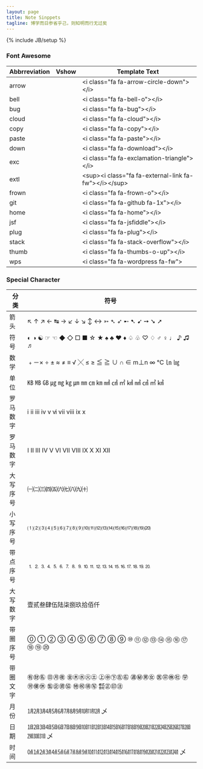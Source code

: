 ```yaml
---
layout: page
title: Note Sinppets
tagline: 博学而日参省乎己，则知明而行无过矣
---
```

{% include JB/setup %}

### Font Awesome

|Abbrreviation|Vshow|Template Text|
|----|----|----|
|arrow	|<i class="fa fa-arrow-circle-down"></i>|&lt;i class="fa fa-arrow-circle-down">&lt;/i>|
|bell	|<i class="fa fa-bell-o"></i>|&lt;i class="fa fa-bell-o">&lt;/i>|
|bug	|<i class="fa fa-bug"></i>|&lt;i class="fa fa-bug">&lt;/i>|
|cloud	|<i class="fa fa-cloud"></i>|&lt;i class="fa fa-cloud">&lt;/i>|
|copy	|<i class="fa fa-copy"></i>|&lt;i class="fa fa-copy">&lt;/i>|
|paste	|<i class="fa fa-paste"></i>|&lt;i class="fa fa-paste">&lt;/i>|
|down 	|<i class="fa fa-download"></i>|&lt;i class="fa fa-download">&lt;/i>|
|exc	|<i class="fa fa-exclamation-triangle"></i>|&lt;i class="fa fa-exclamation-triangle">&lt;/i>|
|extl 	|<sup><i class="fa fa-external-link fa-fw"></i></sup>|&lt;sup>&lt;i class="fa fa-external-link fa-fw">&lt;/i>&lt;/sup>|
|frown  |<i class="fa fa-frown-o"></i>|&lt;i class="fa fa-frown-o">&lt;/i>|
|git 	|<i class="fa fa-github fa-1x"></i>|&lt;i class="fa fa-github fa-1x">&lt;/i>|
|home	|<i class="fa fa-home"></i>|&lt;i class="fa fa-home">&lt;/i>|
|jsf	|	<i class="fa fa-jsfiddle"></i>|&lt;i class="fa fa-jsfiddle">&lt;/i>|
|plug	|<i class="fa fa-plug"></i>|&lt;i class="fa fa-plug">&lt;/i>|
|stack	|<i class="fa fa-stack-overflow"></i>|&lt;i class="fa fa-stack-overflow">&lt;/i>|
|thumb	|<i class="fa fa-thumbs-o-up"></i>|&lt;i class="fa fa-thumbs-o-up">&lt;/i>|
|wps |<i class="fa fa-wordpress fa-fw"></i> | &lt;i class=&quot;fa fa-wordpress fa-fw&quot;></i>|

### Special Character

|分类|符号|
|----|----|
|箭头|↖ ↑ ↗ ← ↹ → ↙ ↓ ↘ ↕ ↔ ➳ ➴ ➶ ➸ ➷ ➹ ➙ ➘ ➚|
|符号|◐ ◑ ☯ ☞ ☜ ◆ ◇ □ ■ ☆ ★ ♠ ♣ ♥ ♦ ♤ ♧ ♡ ♢ ♂ ♀ ♩ ♪ ♫ ♬|
|数学|﹢－× ÷ ± ≈ ≠ ≡ √ ╳ ≤ ≥ ≦ ≧ ∪ ∩ ∈ m⊥n ∞ ℃ ㏑ ㏒|
|单位|㎅ ㎆ ㎇ ㎍ ㎎ ㎏ ㎛ ㎜ ㎝ ㎞ ㎟ ㎠ ㎡ ㎢ ㎣ ㎤ ㎥ ㎦|
|罗马数字|ⅰ ⅱ ⅲ ⅳ ⅴ ⅵ ⅶ ⅷ ⅸ ⅹ|
|罗马数字|Ⅰ Ⅱ Ⅲ Ⅳ Ⅴ Ⅵ Ⅶ Ⅷ Ⅸ Ⅹ Ⅺ Ⅻ|
|大写序号|㈠㈡㈢㈣㈤㈥㈦㈧㈨㈩|
|小写序号|⑴⑵⑶⑷⑸⑹⑺⑻⑼⑽⑾⑿⒀⒁⒂⒃⒄⒅⒆⒇|
|带点序号|⒈⒉⒊⒋⒌⒍⒎⒏⒐⒑⒒⒓⒔⒕⒖⒗⒘⒙⒚⒛|
|大写数字|壹贰叁肆伍陆柒捌玖拾佰仟|
|带圈序号|⓪ ① ② ③ ④ ⑤ ⑥ ⑦ ⑧ ⑨ ⑩ ⑪ ⑫ ⑬ ⑭ ⑮ ⑯ ⑰ ⑱ ⑲ ⑳|
|带圈文字|㊒㊖㊔ ㊐㊊㊰ ㊎㊍㊌㊋㊏ ㊤㊥㊦㊧㊨ ㊜㊙㊚㊛ ㊩㊪㊑㊓ ㊫㊘㊝㊡ ㊬㊭㊮㊯ ㊕㊗㊠㊢ ㍿㊣㊞㊟|
|月份|㋀㋁㋂㋃㋄㋅㋆㋇㋈㋉㋊㋋ 乄|
|日期|㏠㏡㏢㏣㏤㏥㏦㏧㏨㏩㏪㏫㏬㏭㏮㏯㏰㏱㏲㏳㏴㏵㏷㏸㏹㏺㏻㏼㏽㏾ 乄|
|时间|㍘㍙㍚㍛㍜㍝㍞㍟㍠㍡㍢㍣㍤㍥㍦㍧㍨㍩㍪㍫㍬㍭㍮㍯㍰ 乄|
